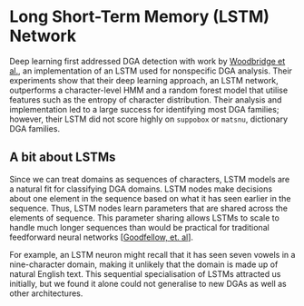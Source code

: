 # Long Short-Term Memory (LSTM) Network

Deep learning first addressed DGA detection with work by [Woodbridge et al.](https://arxiv.org/abs/1611.00791), an implementation of an LSTM used for nonspecific DGA analysis. Their experiments show that their deep learning approach, an LSTM network, outperforms a character-level HMM and a random forest model that utilise features such as the entropy of character distribution. Their analysis and implementation led to a large success for identifying most DGA families; however, their LSTM did not score highly on `suppobox` or `matsnu`, dictionary DGA families. 

## A bit about LSTMs

Since we can treat domains as sequences of characters, LSTM  models are a natural fit for classifying DGA domains. LSTM nodes make decisions about one element in the sequence based on what it has seen earlier in the sequence. Thus, LSTM nodes learn parameters that are shared across the elements of sequence. This parameter sharing allows LSTMs to scale to handle much longer sequences than would be practical for traditional feedforward neural networks \[[Goodfellow, et. al](https://www.deeplearningbook.org/)\].

For example, an LSTM neuron might recall that it has seen seven vowels in a nine-character domain, making it unlikely that the domain is made up of natural English text. This sequential specialisation of LSTMs attracted us initially, but we found it alone could not generalise to new DGAs as well as other architectures.
